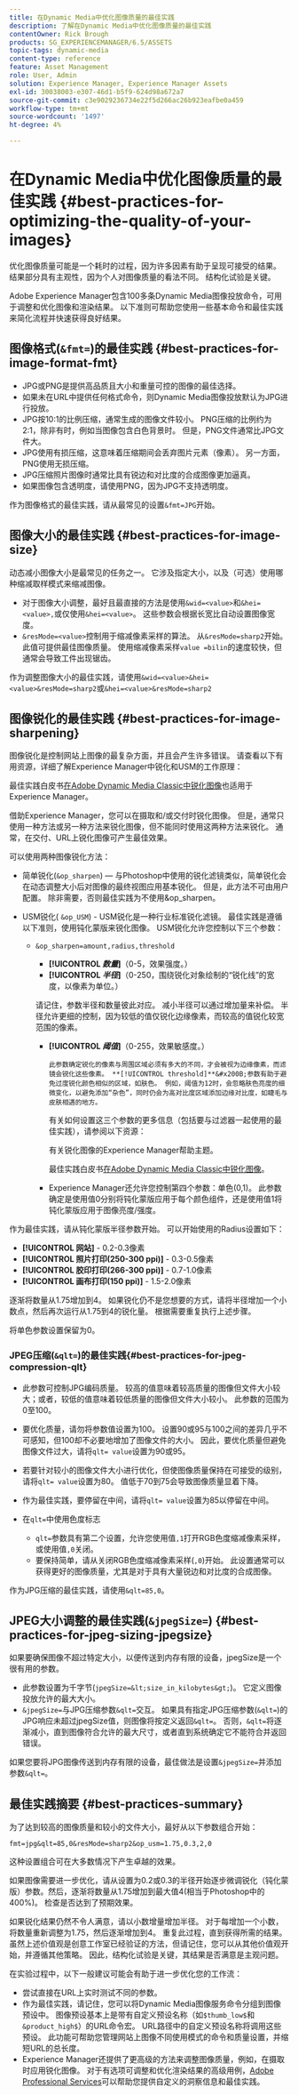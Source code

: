 ```yaml
---
title: 在Dynamic Media中优化图像质量的最佳实践
description: 了解在Dynamic Media中优化图像质量的最佳实践
contentOwner: Rick Brough
products: SG_EXPERIENCEMANAGER/6.5/ASSETS
topic-tags: dynamic-media
content-type: reference
feature: Asset Management
role: User, Admin
solution: Experience Manager, Experience Manager Assets
exl-id: 30038003-e307-46d1-b5f9-624d98a672a7
source-git-commit: c3e9029236734e22f5d266ac26b923eafbe0a459
workflow-type: tm+mt
source-wordcount: '1497'
ht-degree: 4%

---
```


# 在Dynamic Media中优化图像质量的最佳实践 {#best-practices-for-optimizing-the-quality-of-your-images}

优化图像质量可能是一个耗时的过程，因为许多因素有助于呈现可接受的结果。 结果部分具有主观性，因为个人对图像质量的看法不同。 结构化试验是关键。

Adobe Experience Manager包含100多条Dynamic Media图像投放命令，可用于调整和优化图像和渲染结果。 以下准则可帮助您使用一些基本命令和最佳实践来简化流程并快速获得良好结果。

## 图像格式(`&fmt=`)的最佳实践 {#best-practices-for-image-format-fmt}

* JPG或PNG是提供高品质且大小和重量可控的图像的最佳选择。
* 如果未在URL中提供任何格式命令，则Dynamic Media图像投放默认为JPG进行投放。
* JPG按10:1的比例压缩，通常生成的图像文件较小。 PNG压缩的比例约为2:1，除非有时，例如当图像包含白色背景时。 但是，PNG文件通常比JPG文件大。
* JPG使用有损压缩，这意味着压缩期间会丢弃图片元素（像素）。 另一方面，PNG使用无损压缩。
* JPG压缩照片图像时通常比具有锐边和对比度的合成图像更加逼真。
* 如果图像包含透明度，请使用PNG，因为JPG不支持透明度。

作为图像格式的最佳实践，请从最常见的设置`&fmt=JPG`开始。

## 图像大小的最佳实践 {#best-practices-for-image-size}

动态减小图像大小是最常见的任务之一。 它涉及指定大小，以及（可选）使用哪种缩减取样模式来缩减图像。

* 对于图像大小调整，最好且最直接的方法是使用`&wid=<value>`和`&hei=<value>,`或仅使用`&hei=<value>`。 这些参数会根据长宽比自动设置图像宽度。
* `&resMode=<value>`控制用于缩减像素采样的算法。 从`&resMode=sharp2`开始。 此值可提供最佳图像质量。 使用缩减像素采样`value =bilin`的速度较快，但通常会导致工件出现锯齿。

作为调整图像大小的最佳实践，请使用`&wid=<value>&hei=<value>&resMode=sharp2`或`&hei=<value>&resMode=sharp2`

## 图像锐化的最佳实践 {#best-practices-for-image-sharpening}

图像锐化是控制网站上图像的最复杂方面，并且会产生许多错误。 请查看以下有用资源，详细了解Experience Manager中锐化和USM的工作原理：

最佳实践白皮书[在Adobe Dynamic Media Classic中锐化图像](/help/assets/assets/sharpening_images.pdf)也适用于Experience Manager。

<!-- To be reviewed and updated: Broken link.
See also [Sharpening an image with unsharp mask](https://helpx.adobe.com/photoshop/atv/cs6-tutorials/sharpening-an-image-with-unsharp-mask.html). -->

借助Experience Manager，您可以在摄取和/或交付时锐化图像。 但是，通常只使用一种方法或另一种方法来锐化图像，但不能同时使用这两种方法来锐化。 通常，在交付、URL上锐化图像可产生最佳效果。

可以使用两种图像锐化方法：

* 简单锐化(`&op_sharpen`) — 与Photoshop中使用的锐化滤镜类似，简单锐化会在动态调整大小后对图像的最终视图应用基本锐化。 但是，此方法不可由用户配置。 除非需要，否则最佳实践为不使用&amp;op_sharpen。
* USM锐化( `&op_USM`) - USM锐化是一种行业标准锐化滤镜。 最佳实践是遵循以下准则，使用钝化蒙版来锐化图像。 USM锐化允许您控制以下三个参数：

   * `&op_sharpen=amount,radius,threshold`

      * **[!UICONTROL *数量&#x200B;*]**（0-5，效果强度。）
      * **[!UICONTROL *半径&#x200B;*]**（0-250，围绕锐化对象绘制的“锐化线”的宽度，以像素为单位。）

     请记住，参数半径和数量彼此对应。 减小半径可以通过增加量来补偿。 半径允许更细的控制，因为较低的值仅锐化边缘像素，而较高的值锐化较宽范围的像素。

      * **[!UICONTROL *阈值&#x200B;*]**（0-255，效果敏感度。）

            此参数确定锐化的像素与周围区域必须有多大的不同，才会被视为边缘像素，而滤镜会锐化这些像素。 **[!UICONTROL threshold]**&#x200B;参数有助于避免过度锐化颜色相似的区域，如肤色。 例如，阈值为12时，会忽略肤色亮度的细微变化，以避免添加“杂色”，同时仍会为高对比度区域添加边缘对比度，如睫毛与皮肤相遇的地方。
        
        有关如何设置这三个参数的更多信息（包括要与过滤器一起使用的最佳实践），请参阅以下资源：

        有关锐化图像的Experience Manager帮助主题。

        最佳实践白皮书[在Adobe Dynamic Media Classic中锐化图像](/help/assets/assets/sharpening_images.pdf)。

      * Experience Manager还允许您控制第四个参数：单色(0,1)。 此参数确定是使用值0分别将钝化蒙版应用于每个颜色组件，还是使用值1将钝化蒙版应用于图像亮度/强度。

作为最佳实践，请从钝化蒙版半径参数开始。 可以开始使用的Radius设置如下：

* **[!UICONTROL 网站]** - 0.2-0.3像素
* **[!UICONTROL 照片打印(250-300 ppi)]** - 0.3-0.5像素
* **[!UICONTROL 胶印打印(266-300 ppi)]** - 0.7-1.0像素
* **[!UICONTROL 画布打印(150 ppi)]** - 1.5-2.0像素

逐渐将数量从1.75增加到4。 如果锐化仍不是您想要的方式，请将半径增加一个小数点，然后再次运行从1.75到4的锐化量。 根据需要重复执行上述步骤。

将单色参数设置保留为0。

### JPEG压缩(`&qlt=`)的最佳实践{#best-practices-for-jpeg-compression-qlt}

* 此参数可控制JPG编码质量。 较高的值意味着较高质量的图像但文件大小较大；或者，较低的值意味着较低质量的图像但文件大小较小。 此参数的范围为0至100。
* 要优化质量，请勿将参数值设置为100。 设置90或95与100之间的差异几乎不可感知，但100却不必要地增加了图像文件的大小。 因此，要优化质量但避免图像文件过大，请将`qlt= value`设置为90或95。
* 若要针对较小的图像文件大小进行优化，但使图像质量保持在可接受的级别，请将`qlt= value`设置为80。 值低于70到75会导致图像质量显着下降。
* 作为最佳实践，要停留在中间，请将`qlt= value`设置为85以停留在中间。
* 在`qlt=`中使用色度标志

   * `qlt=`参数具有第二个设置，允许您使用值`,1`打开RGB色度缩减像素采样，或使用值`,0`关闭。
   * 要保持简单，请从关闭RGB色度缩减像素采样(`,0`)开始。 此设置通常可以获得更好的图像质量，尤其是对于具有大量锐边和对比度的合成图像。

作为JPG压缩的最佳实践，请使用`&qlt=85,0`。

## JPEG大小调整的最佳实践(`&jpegSize=`) {#best-practices-for-jpeg-sizing-jpegsize}

如果要确保图像不超过特定大小，以便传送到内存有限的设备，jpegSize是一个很有用的参数。

* 此参数设置为千字节(`jpegSize=&lt;size_in_kilobytes&gt;`)。 它定义图像投放允许的最大大小。
* `&jpegSize=`与JPG压缩参数`&qlt=`交互。 如果具有指定JPG压缩参数(`&qlt=`)的JPG响应未超过jpegSize值，则图像将按定义返回`&qlt=`。 否则，`&qlt=`将逐渐减小，直到图像符合允许的最大尺寸，或者直到系统确定它不能符合并返回错误。

如果您要将JPG图像传送到内存有限的设备，最佳做法是设置`&jpegSize=`并添加参数`&qlt=`。

## 最佳实践摘要 {#best-practices-summary}

为了达到较高的图像质量和较小的文件大小，最好从以下参数组合开始：

`fmt=jpg&qlt=85,0&resMode=sharp2&op_usm=1.75,0.3,2,0`

这种设置组合可在大多数情况下产生卓越的效果。

如果图像需要进一步优化，请从设置为0.2或0.3的半径开始逐步微调锐化（钝化蒙版）参数。然后，逐渐将数量从1.75增加到最大值4(相当于Photoshop中的400%)。 检查是否达到了预期效果。

如果锐化结果仍然不令人满意，请以小数增量增加半径。 对于每增加一个小数，将数量重新调整为1.75，然后逐渐增加到4。 重复此过程，直到获得所需的结果。 虽然上述价值观是创意工作室已经验证的方法，但请记住，您可以从其他价值观开始，并遵循其他策略。 因此，结构化试验是关键，其结果是否满意是主观问题。

在实验过程中，以下一般建议可能会有助于进一步优化您的工作流：

* 尝试直接在URL上实时测试不同的参数。
* 作为最佳实践，请记住，您可以将Dynamic Media图像服务命令分组到图像预设中。 图像预设基本上是带有自定义预设名称（如`$thumb_low$`和`&product_high$`）的URL命令宏。 URL路径中的自定义预设名称将调用这些预设。 此功能可帮助您管理网站上图像不同使用模式的命令和质量设置，并缩短URL的总长度。
* Experience Manager还提供了更高级的方法来调整图像质量，例如，在摄取时应用锐化图像。 对于有选项可调整和优化渲染结果的高级用例，[Adobe Professional Services](https://business.adobe.com/customers/consulting-services/main.html)可以帮助您提供自定义的洞察信息和最佳实践。
